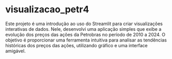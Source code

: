 # visualizacao_petr4

Este projeto é uma introdução ao uso do Streamlit para criar visualizações interativas de dados. Nele, desenvolvi uma aplicação simples que exibe a evolução dos preços das ações da Petrobras no período de 2010 a 2024. O objetivo é proporcionar uma ferramenta intuitiva para analisar as tendências históricas dos preços das ações, utilizando gráfico e uma interface amigável.
